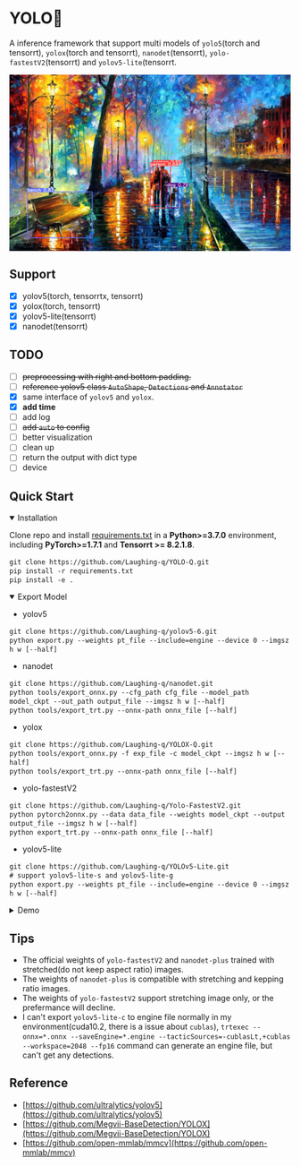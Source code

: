 # YOLO🚀
A inference framework that support multi models of `yolo5`(torch and tensorrt), `yolox`(torch and tensorrt), 
`nanodet`(tensorrt), `yolo-fastestV2`(tensorrt) and `yolov5-lite`(tensorrt.

<p align="center"> <img src='assert/teaser.jpg' align="center"> </p>

## Support
- [X] yolov5(torch, tensorrtx, tensorrt)
- [X] yolox(torch, tensorrt)
- [X] yolov5-lite(tensorrt)
- [X] nanodet(tensorrt)

## TODO
- [ ] ~~preprocessing with right and bottom padding.~~
- [ ] ~~reference yolov5 class `AutoShape`, `Detections` and `Annotator`~~
- [X] same interface of `yolov5` and `yolox`.
- [X] **add time**
- [ ] add log
- [ ] ~~add `auto` to config~~
- [ ] better visualization
- [ ] clean up
- [ ] return the output with dict type
- [ ] device

<!-- ## <div align="center">Quick Start</div> -->
## Quick Start

<details open>
<summary>Installation</summary>

Clone repo and install [requirements.txt](https://github.com/Laughing-q/YOLO-Q/blob/master/requirements.txt) in a
**Python>=3.7.0** environment, including
**PyTorch>=1.7.1** and **Tensorrt >= 8.2.1.8**.

```shell
git clone https://github.com/Laughing-q/YOLO-Q.git
pip install -r requirements.txt
pip install -e .
```
</details>

<details open>
<summary>Export Model</summary>

* yolov5
```shell
git clone https://github.com/Laughing-q/yolov5-6.git
python export.py --weights pt_file --include=engine --device 0 --imgsz h w [--half]
```
* nanodet
```shell
git clone https://github.com/Laughing-q/nanodet.git
python tools/export_onnx.py --cfg_path cfg_file --model_path model_ckpt --out_path output_file --imgsz h w [--half]
python tools/export_trt.py --onnx-path onnx_file [--half]
```
* yolox
```shell
git clone https://github.com/Laughing-q/YOLOX-Q.git
python tools/export_onnx.py -f exp_file -c model_ckpt --imgsz h w [--half]
python tools/export_trt.py --onnx-path onnx_file [--half]
```
* yolo-fastestV2
```shell
git clone https://github.com/Laughing-q/Yolo-FastestV2.git
python pytorch2onnx.py --data data_file --weights model_ckpt --output output_file --imgsz h w [--half]
python export_trt.py --onnx-path onnx_file [--half]
```
* yolov5-lite
```shell
git clone https://github.com/Laughing-q/YOLOv5-Lite.git
# support yolov5-lite-s and yolov5-lite-g
python export.py --weights pt_file --include=engine --device 0 --imgsz h w [--half]
```


</details>

<details>
<summary>Demo</summary>

- prepare config file like below:
  * torch version
  ```vim
  model1:
    model_type: yolov5
    yaml: yolov5s.yaml
    weight: yolov5s.pth
    conf_thres: 0.4
    iou_thres: 0.4
    filter: null

  model2:
    model_type: yolox
    yaml: yolox_nano.yaml
    weight: yolox_nano.pth
    conf_thres: 0.4
    iou_thres: 0.4
    filter: null
  ```
  * tensorrt version(tenxorrtx)
  ```vim
  model1:
    engine_file: yolov5n.engine
    lib_file: libmyplugins.so
    conf_thres: 0.4
    iou_thres: 0.4
    filter: null
    names: name.yaml

  model2:
    engine_file: yolov5n.engine
    lib_file: libmyplugins.so
    conf_thres: 0.4
    iou_thres: 0.4
    filter: null
    names: name.yaml
  ```
  * tensorrt version(onnx -> tensorrt)
  ```vim
  model1:
    model_type: yolov5
    engine_file: yolov5n.engine
    conf_thres: 0.4
    iou_thres: 0.4
    filter: null
    names: name.yaml

  model2:
    model_type: yolox
    engine_file: yolox-nano.engine
    conf_thres: 0.4
    iou_thres: 0.4
    filter: null
    names: name.yaml

  model3:
    model_type: nanodet
    engine_file: nanodet-plus.engine
    conf_thres: 0.4
    iou_thres: 0.4
    filter: null
    names: name.yaml

  model4:
    model_type: yolo-fastestV2
    engine_file: nanodet-plus.engine
    conf_thres: 0.4
    iou_thres: 0.4
    filter: null
    names: name.yaml
  ```
- See `demo/` for more details.
</details>

## Tips
- The official weights of `yolo-fastestV2` and `nanodet-plus` trained with stretched(do not keep aspect ratio) images.
- The weights of `nanodet-plus` is compatible with stretching and kepping ratio images.
- The weights of `yolo-fastestV2` support stretching image only, or the prefermance will decline.
- I can't export `yolov5-lite-c` to engine file normally in my environment(cuda10.2, there is a issue about `cublas`), 
`trtexec --onnx=*.onnx --saveEngine=*.engine --tacticSources=-cublasLt,+cublas --workspace=2048 --fp16` command can generate an engine file, 
but can't get any detections.

## Reference
- [https://github.com/ultralytics/yolov5](https://github.com/ultralytics/yolov5)
- [https://github.com/Megvii-BaseDetection/YOLOX](https://github.com/Megvii-BaseDetection/YOLOX)
- [https://github.com/open-mmlab/mmcv](https://github.com/open-mmlab/mmcv)
